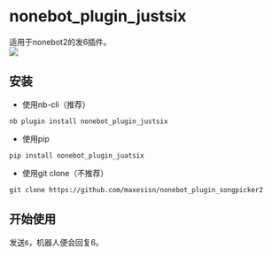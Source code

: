 # nonebot_plugin_justsix
适用于nonebot2的发6插件。  
[![](https://badge.fury.io/py/nonebot_plugin_justsix.svg)](https://pypi.org/project/nonebot-plugin-justsix/)

## 安装
* 使用nb-cli（推荐）  
```shell
nb plugin install nonebot_plugin_justsix
```

* 使用pip
```shell
pip install nonebot_plugin_juatsix
```

* 使用git clone（不推荐）
```shell
git clone https://github.com/maxesisn/nonebot_plugin_songpicker2
```

## 开始使用
发送`6`，机器人便会回复6。
